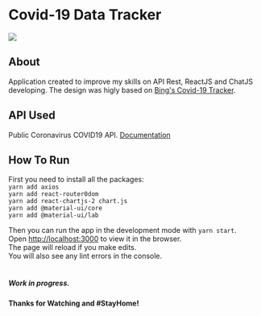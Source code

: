 # Covid-19 Data Tracker
<img src="https://imgur.com/nWMhHcL.jpg" />

## About
Application created to improve my skills on API Rest, ReactJS and ChatJS developing. The design was higly based on [Bing's Covid-19 Tracker](https://bing.com/covid/).

## API Used
Public Coronavirus COVID19 API. 
[Documentation](https://documenter.getpostman.com/view/10808728/SzS8rjbc?version=latest)

## How To Run
First you need to install all the packages:<br/>
`yarn add axios`<br/>
`yarn add react-router0dom`<br/>
`yarn add react-chartjs-2 chart.js`<br/>
`yarn add @material-ui/core`<br/>
`yarn add @material-ui/lab`<br/>

Then you can run the app in the development mode with `yarn start`.<br/>
Open [http://localhost:3000](http://localhost:3000) to view it in the browser.
<br/>
The page will reload if you make edits.
<br/>
You will also see any lint errors in the console.
<br/>
<br/>
##### Work in progress.
#### Thanks for Watching and #StayHome!
